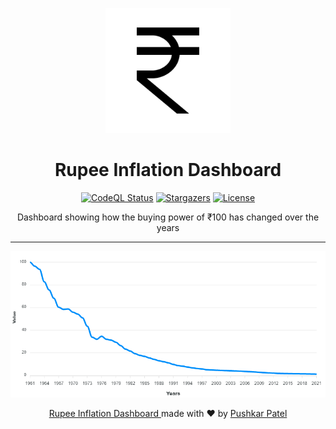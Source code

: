 <p align="center"><img alt="Rupee Inflation Dashboard" src="public/logo512.png" width="200"></p>

<h1 align="center">Rupee Inflation Dashboard</h1>

<p align="center">
  <a href="https://github.com/thepushkarp/rupee-inflation-dashboard/"><img alt="CodeQL Status" src="https://img.shields.io/github/workflow/status/thepushkarp/rupee-inflation-dashboard/CodeQL?logo=GitHub&label=CodeQL&style=for-the-badge"></a>
  <a href="https://github.com/thepushkarp/rupee-inflation-dashboard/stargazers"><img alt="Stargazers" src="https://img.shields.io/github/stars/thepushkarp/rupee-inflation-dashboard?style=for-the-badge"></a>
  <a href="https://github.com/thepushkarp/rupee-inflation-dashboard/blob/master/LICENSE"><img alt="License" src="https://img.shields.io/github/license/thepushkarp/rupee-inflation-dashboard?style=for-the-badge"></a>
</p>

<p align="center">Dashboard showing how the buying power of ₹100 has changed over the years</P>

---

<img alt="Inflation Chart" src="rupeexinflationxchart.png">

<p align="center">
  <a href="https://github.com/thepushkarp/rupee-inflation-dashboard" target="_blank" rel="noopener noreferrer">
    Rupee Inflation Dashboard
  </a>
  made with ❤️ by
  <a href="https://github.com/thepushkarp">
    Pushkar  Patel
  </a>
</p>
